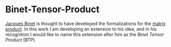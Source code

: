 # Binet-Tensor-Product
[Jacques Binet](http://mathshistory.st-andrews.ac.uk/Biographies/Binet.html) is thought to have developed the formalizations for the [matrix product](https://en.wikipedia.org/wiki/Matrix_multiplication). In this work I am developing an extension to his idea, and in his recognition I would like to name this extension after him as the *Binet Tensor Product* (BTP).



  [1]: https://math.stackexchange.com/questions/3493712/what-do-you-call-this-kind-of-matrix-product
